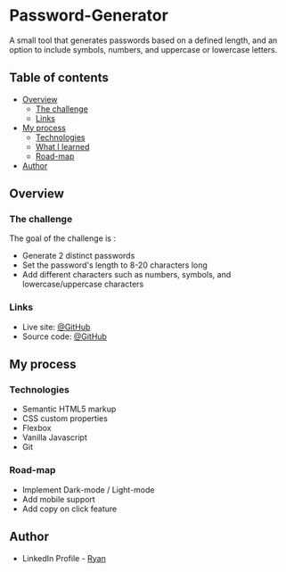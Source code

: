 # Password-Generator

A small tool that generates passwords based on a defined length, and an option to include symbols, numbers, and uppercase or lowercase letters.


## Table of contents

- [Overview]()
    - [The challenge]()
    - [Links]()
- [My process]()
    - [Technologies]()
    - [What I learned]()
    - [Road-map]()
- [Author]()


## Overview

### The challenge

The goal of the challenge is :

- Generate 2 distinct passwords
- Set the password's length to 8-20 characters long
- Add different characters such as numbers, symbols, and lowercase/uppercase characters 

### Links

- Live site:   [@GitHub](https://kopernix-ryanb.github.io/Password-Generator/)
- Source code: [@GitHub](https://github.com/Kopernix-RyanB/Password-Generator)


## My process

### Technologies

- Semantic HTML5 markup
- CSS custom properties
- Flexbox
- Vanilla Javascript
- Git

### Road-map

- Implement Dark-mode / Light-mode 
- Add mobile support
- Add copy on click feature


## Author

- LinkedIn Profile - [Ryan](https://www.linkedin.com/in/ryan-bannout-637bb9236/)


